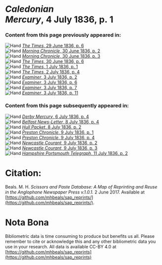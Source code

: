 # *Caledonian Mercury*, 4 July 1836, p. 1  
  
### Content from this page previously appeared in:  
![Hand](http://scissorsandpaste.net/wp-content/uploads/2017/06/smallhandpointer.png) [*The Times*, 29 June 1836, p. 6](https://mhbeals.github.io/sap_html/The-Times/The-Times-29-June-1836-p-6)  
![Hand](http://scissorsandpaste.net/wp-content/uploads/2017/06/smallhandpointer.png) [*Morning Chronicle*, 30 June 1836, p. 2](https://mhbeals.github.io/sap_html/Morning-Chronicle/Morning-Chronicle-30-June-1836-p-2)  
![Hand](http://scissorsandpaste.net/wp-content/uploads/2017/06/smallhandpointer.png) [*Morning Chronicle*, 30 June 1836, p. 3](https://mhbeals.github.io/sap_html/Morning-Chronicle/Morning-Chronicle-30-June-1836-p-3)  
![Hand](http://scissorsandpaste.net/wp-content/uploads/2017/06/smallhandpointer.png) [*The Times*, 30 June 1836, p. 6](https://mhbeals.github.io/sap_html/The-Times/The-Times-30-June-1836-p-6)  
![Hand](http://scissorsandpaste.net/wp-content/uploads/2017/06/smallhandpointer.png) [*The Times*, 1 July 1836, p. 1](https://mhbeals.github.io/sap_html/The-Times/The-Times-1-July-1836-p-1)  
![Hand](http://scissorsandpaste.net/wp-content/uploads/2017/06/smallhandpointer.png) [*The Times*, 2 July 1836, p. 4](https://mhbeals.github.io/sap_html/The-Times/The-Times-2-July-1836-p-4)  
![Hand](http://scissorsandpaste.net/wp-content/uploads/2017/06/smallhandpointer.png) [*Examiner*, 3 July 1836, p. 2](https://mhbeals.github.io/sap_html/Examiner/Examiner-3-July-1836-p-2)  
![Hand](http://scissorsandpaste.net/wp-content/uploads/2017/06/smallhandpointer.png) [*Examiner*, 3 July 1836, p. 6](https://mhbeals.github.io/sap_html/Examiner/Examiner-3-July-1836-p-6)  
![Hand](http://scissorsandpaste.net/wp-content/uploads/2017/06/smallhandpointer.png) [*Examiner*, 3 July 1836, p. 7](https://mhbeals.github.io/sap_html/Examiner/Examiner-3-July-1836-p-7)  
![Hand](http://scissorsandpaste.net/wp-content/uploads/2017/06/smallhandpointer.png) [*Examiner*, 3 July 1836, p. 11](https://mhbeals.github.io/sap_html/Examiner/Examiner-3-July-1836-p-11)  
  
### Content from this page subsequently appeared in:  
![Hand](http://scissorsandpaste.net/wp-content/uploads/2017/06/smallhandpointer.png) [*Derby Mercury*, 6 July 1836, p. 4](https://mhbeals.github.io/sap_html/Derby-Mercury/Derby-Mercury-6-July-1836-p-4)  
![Hand](http://scissorsandpaste.net/wp-content/uploads/2017/06/smallhandpointer.png) [*Belfast News-Letter*, 8 July 1836, p. 4](https://mhbeals.github.io/sap_html/Belfast-News-Letter/Belfast-News-Letter-8-July-1836-p-4)  
![Hand](http://scissorsandpaste.net/wp-content/uploads/2017/06/smallhandpointer.png) [*Hull Packet*, 8 July 1836, p. 2](https://mhbeals.github.io/sap_html/Hull-Packet/Hull-Packet-8-July-1836-p-2)  
![Hand](http://scissorsandpaste.net/wp-content/uploads/2017/06/smallhandpointer.png) [*Preston Chronicle*, 9 July 1836, p. 1](https://mhbeals.github.io/sap_html/Preston-Chronicle/Preston-Chronicle-9-July-1836-p-1)  
![Hand](http://scissorsandpaste.net/wp-content/uploads/2017/06/smallhandpointer.png) [*Preston Chronicle*, 9 July 1836, p. 4](https://mhbeals.github.io/sap_html/Preston-Chronicle/Preston-Chronicle-9-July-1836-p-4)  
![Hand](http://scissorsandpaste.net/wp-content/uploads/2017/06/smallhandpointer.png) [*Newcastle Courant*, 9 July 1836, p. 2](https://mhbeals.github.io/sap_html/Newcastle-Courant/Newcastle-Courant-9-July-1836-p-2)  
![Hand](http://scissorsandpaste.net/wp-content/uploads/2017/06/smallhandpointer.png) [*Newcastle Courant*, 9 July 1836, p. 3](https://mhbeals.github.io/sap_html/Newcastle-Courant/Newcastle-Courant-9-July-1836-p-3)  
![Hand](http://scissorsandpaste.net/wp-content/uploads/2017/06/smallhandpointer.png) [*Hampshire Portsmouth Telegraph*, 11 July 1836, p. 2](https://mhbeals.github.io/sap_html/Hampshire-Portsmouth-Telegraph/Hampshire-Portsmouth-Telegraph-11-July-1836-p-2)  


# Citation: 

Beals. M. H. *Scissors and Paste Database: A Map of Reprinting and Reuse in the Anglophone Newspaper Press v.1.0.1.* 2 June 2017. Available at [https://github.com/mhbeals/sap_reprints/](https://github.com/mhbeals/sap_reprints/). 

# Nota Bona

Bibliometric data is time consuming to produce but benefits us all. Please remember to cite or acknowledge this and any other bibliometric data you use in your research. All data is available CC-BY 4.0 at [https://github.com/mhbeals/sap_reprints](https://github.com/mhbeals/sap_reprints)